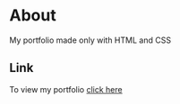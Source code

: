 # About

My portfolio made only with HTML and CSS

## Link

To view my portfolio [click here](https://emanuel-andrade.github.io/emanuelandrade.github.io/)

